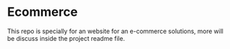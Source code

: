 # Ecommerce
This repo is specially for an website for an e-commerce solutions, more will be discuss inside the project readme file.
